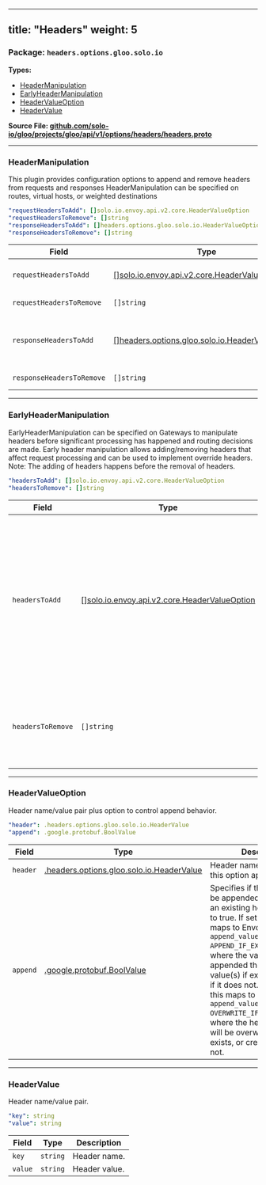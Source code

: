 
---
title: "Headers"
weight: 5
---

<!-- Code generated by solo-kit. DO NOT EDIT. -->


### Package: `headers.options.gloo.solo.io` 
**Types:**


- [HeaderManipulation](#headermanipulation)
- [EarlyHeaderManipulation](#earlyheadermanipulation)
- [HeaderValueOption](#headervalueoption-1)
- [HeaderValue](#headervalue-1)
  



**Source File: [github.com/solo-io/gloo/projects/gloo/api/v1/options/headers/headers.proto](https://github.com/solo-io/gloo/blob/main/projects/gloo/api/v1/options/headers/headers.proto)**





---
### HeaderManipulation

 
This plugin provides configuration options to append and remove headers from
requests and responses
HeaderManipulation can be specified on routes, virtual hosts, or weighted destinations

```yaml
"requestHeadersToAdd": []solo.io.envoy.api.v2.core.HeaderValueOption
"requestHeadersToRemove": []string
"responseHeadersToAdd": []headers.options.gloo.solo.io.HeaderValueOption
"responseHeadersToRemove": []string

```

| Field | Type | Description |
| ----- | ---- | ----------- | 
| `requestHeadersToAdd` | [[]solo.io.envoy.api.v2.core.HeaderValueOption](../../../../../../../../solo-kit/api/external/envoy/api/v2/core/base.proto.sk/#headervalueoption) | Specifies a list of HTTP headers that should be added to each request handled by this route or virtual host. For more information, including details on header value syntax, see the [Envoy documentation](https://www.envoyproxy.io/docs/envoy/latest/configuration/http/http_conn_man/headers.html#) . |
| `requestHeadersToRemove` | `[]string` | Specifies a list of HTTP headers that should be removed from each request handled by this route or virtual host. |
| `responseHeadersToAdd` | [[]headers.options.gloo.solo.io.HeaderValueOption](../headers.proto.sk/#headervalueoption) | Specifies a list of HTTP headers that should be added to each response handled by this route or host. For more information, including details on header value syntax, see the [Envoy documentation](https://www.envoyproxy.io/docs/envoy/latest/configuration/http/http_conn_man/headers.html# . |
| `responseHeadersToRemove` | `[]string` | Specifies a list of HTTP headers that should be removed from each response handled by this route or virtual host. |




---
### EarlyHeaderManipulation

 
EarlyHeaderManipulation can be specified on Gateways to manipulate headers before significant processing
has happened and routing decisions are made.
Early header manipulation allows adding/removing headers that affect request processing
and can be used to implement override headers.
Note: The adding of headers happens before the removal of headers.

```yaml
"headersToAdd": []solo.io.envoy.api.v2.core.HeaderValueOption
"headersToRemove": []string

```

| Field | Type | Description |
| ----- | ---- | ----------- | 
| `headersToAdd` | [[]solo.io.envoy.api.v2.core.HeaderValueOption](../../../../../../../../solo-kit/api/external/envoy/api/v2/core/base.proto.sk/#headervalueoption) | Specifies a list of HTTP headers that should be added to each request handled by this gateway. For more information, including details on header value syntax, see the [Envoy documentation](https://www.envoyproxy.io/docs/envoy/latest/configuration/http/http_conn_man/headers.html#) . |
| `headersToRemove` | `[]string` | Specifies a list of HTTP headers that should be removed from each request handled by this gateway. |




---
### HeaderValueOption

 
Header name/value pair plus option to control append behavior.

```yaml
"header": .headers.options.gloo.solo.io.HeaderValue
"append": .google.protobuf.BoolValue

```

| Field | Type | Description |
| ----- | ---- | ----------- | 
| `header` | [.headers.options.gloo.solo.io.HeaderValue](../headers.proto.sk/#headervalue) | Header name/value pair that this option applies to. |
| `append` | [.google.protobuf.BoolValue](https://developers.google.com/protocol-buffers/docs/reference/csharp/class/google/protobuf/well-known-types/bool-value) | Specifies if the value should be appended or overwrite an existing header. Defaults to true. If set to true, this maps to Envoy's `append_value: APPEND_IF_EXISTS_OR_ADD`, where the value gets be appended the header's value(s) if exists, or created if it does not. If set to false, this maps to Envoy's `append_value: OVERWRITE_IF_EXISTS_OR_ADD`, where the header's value will be overwritten if it exists, or created if it does not. |




---
### HeaderValue

 
Header name/value pair.

```yaml
"key": string
"value": string

```

| Field | Type | Description |
| ----- | ---- | ----------- | 
| `key` | `string` | Header name. |
| `value` | `string` | Header value. |





<!-- Start of HubSpot Embed Code -->
<script type="text/javascript" id="hs-script-loader" async defer src="//js.hs-scripts.com/5130874.js"></script>
<!-- End of HubSpot Embed Code -->
